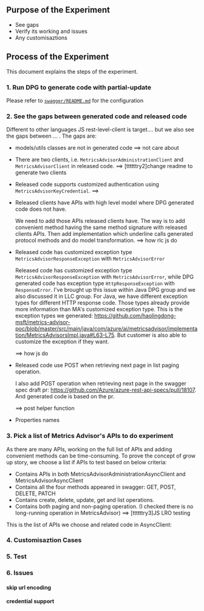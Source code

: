 ## Purpose of the Experiment

- See gaps
- Verify its working and issues
- Any customisaztions

## Process of the Experiment

This document explains the steps of the experiment.

### 1. Run DPG to generate code with partial-update

Please refer to [`swagger/README.md`](./swagger/README.md) for the configuration

### 2. See the gaps between generated code and released code

Different to other languages JS rest-level-client is target.... but we also see the gaps between ...
. The gaps are:

- models/utils classes are not in generated code ==> not care about
- There are two clients, i.e. `MetricsAdvisorAdministrationClient` and `MetricsAdvisorClient` in released code.
  ==> [ttttttry2]change readme to generate two clients
- Released code supports customized authentication using `MetricsAdvisorKeyCredential`. ==>
- Released clients have APIs with high level model where DPG generated code does not have.

  We need to add those APIs released clients have. The way is to add convenient method having the same method signature with released clients APIs. Then add implementation which underline calls generated protocol methods and do model transformation. ==> how rlc js do

- Released code has customized exception type `MetricsAdvisorResponseException` with `MetricsAdvisorError`

  Released code has customized exception type `MetricsAdvisorResponseException` with `MetricsAdvisorError`, while DPG generated code has exception type `HttpResponseException` with `ResponseError`. I've brought up this issue within Java DPG group and we also discussed it in LLC group. For Java, we have different exception types for different HTTP response code. Those types already provide more information than MA's customized exception type. This is the exception types we generated: https://github.com/haolingdong-msft/metrics-advisor-poc/blob/master/src/main/java/com/azure/ai/metricsadvisor/implementation/MetricsAdvisorsImpl.java#L63-L75. But customer is also able to customize the exception if they want.

  ==> how js do

- Released code use POST when retrieving next page in list paging operation.

  I also add POST operation when retrieving next page in the swagger spec draft pr: https://github.com/Azure/azure-rest-api-specs/pull/18107. And generated code is based on the pr.

  ==> post helper function

- Properties names

### 3. Pick a list of Metrics Advisor's APIs to do experiment

As there are many APIs, working on the full list of APIs and adding convenient methods can be time-consuming. To prove the concept of grow up story, we choose a list if APIs to test based on below criteria:

- Contains APIs in both MetricsAdvisorAdministrationAsyncClient and MetricsAdvisorAsyncClient
- Contains all the four methods appeared in swagger: GET, POST, DELETE, PATCH
- Contains create, delete, update, get and list operations.
- Contains both paging and non-paging operation. (I checked there is no long-running operation in MetricsAdvisor)
  ==> [ttttttry3]JS LRO testing

This is the list of APIs we choose and related code in AsyncClient:

### 4. Customisaztion Cases

### 5. Test


### 6. Issues

#### skip url encoding

#### credential support

####
